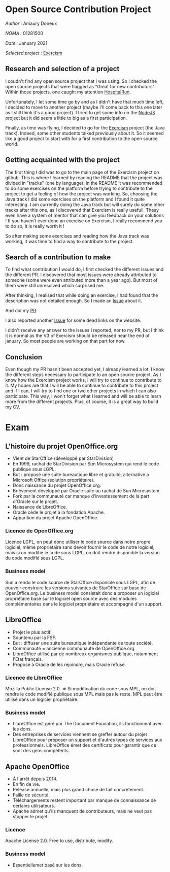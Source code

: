 # Open Source Contribution Project
*Author :* Amaury Doneux

*NOMA :* 01281500

*Date :* January 2021

*Selected project :* [Exercism](https://github.com/exercism/java)

## Research and selection of a project

I coudn't find any open source project that I was using. So I checked the open source projects that were flagged as "Great for new contributors". Within those projects, one caught my attention [HospitalRun](https://github.com/HospitalRun/hospitalrun-frontend).

Unfortunately, I let some time go by and as I didn't have that much time left, I decided to move to another project (maybe I'll come back to this one later as I still think it's a good project). 
I tried to get some info on the [NodeJS](https://github.com/nodejs/node) project but it did seem a little to big as a first participation.

Finally, as time was flying, I decided to go for the [Exercism](https://github.com/exercism/java) project (the Java track). Indeed, some other students talked previously about it. So it seemed like a good project to start with for a first contribution to the open source world.

## Getting acquainted with the project

The first thing I did was to go to the main page of the Exercism project on github. This is where I learned by reading the README that the project was divided in "tracks" (one by language). In the README it was recommended to do some exercises on the platform before trying to contribute to the project to get a feeling of how the project was working. So, choosing the Java track I did some exercises on the platform and I found it quite interesting. I am currently doing the Java track but will surely do some other tracks after this one, as I discovered that Exercism is really usefull. Theay even have a system of mentor that can give you feedback on your solutions ! If you haven't ever done an exercise on Exercism, I really recommend you to do so, it is really worth it !

So after making some exercises and reading how the Java track was working, it was time to find a way to contribute to the project.

## Search of a contribution to make

To find what contribution I would do, I first checked the different issues and the different PR. I discovered that most issues were already attributed to someone (some were even attributed more than a year ago). But most of them were still unresolved which surprised me. 

After thinking, I realised that while doing an exercise, I had found that the description was not detailed enough. So I made an [Issue](https://github.com/exercism/java/issues/1855) about it.

And did my [PR](https://github.com/exercism/java/pull/1856).

I also reported another [Issue](https://github.com/exercism/java/issues/1857) for some dead links on the website.

I didn't receive any answer to the issues I reported, nor to my PR, but I think it is normal as the V3 of Exercism should be released near the end of january. So most people are working on that part for now.

## Conclusion

Even though my PR hasn't been accepted yet, I already learned a lot. I know the different steps necessary to participate to an open source project. As I know how the Exercism project  works, I will try to continue to contribute to it. My hopes are that I will be able to continue to contribute to this project and if I can, I will try to find one or two other projects in which I can also participate. This way, I won't forget what I learned and will be able to learn more from the different projects. Plus, of course, it is a great way to build my CV.

# Exam

## L'histoire du projet OpenOffice.org
* Vient de StarOffice (développé par StarDivision)
* En 1999, rachat de StarDivision par Sun Microsystem qui rend le code publique sous LGPL.
* But : proposé une suite bureautique libre et gratuite, alternative a Microsoft Office (solution propriétaire).
* Donc naissance du projet OpenOffice.org.
* Brièvement développé par Oracle suite au rachat de Sun Microsystem.
* Fork par la communauté car manque d'investessement de la part d'Oracle sur le projet.
* Naissance de LibreOffice.
* Oracle cède le projet à la fondation Apache. 
* Apparition du projet Apache OpenOffice.



### Licence de OpenOffice.org

Licence LGPL, on peut donc utiliser le code source dans notre propre logiciel, même propriétaire sans devoir fournir le code de notre logiciel, mais si on modifie le code sous LGPL, on doit rendre disponible la version du code modifié sous LGPL.

### Business model

Sun a rendu le code source de StarOffice disponible sous LGPL, afin de pouvoir construire les versions suivantes de StarOffice sur base de OpenOffice.org. Le business model consistait donc a proposer un logiciel propriétaire basé sur le logiciel open source avec des modules complémentaires dans le logiciel propriétaire et accompagné d'un support.

## LibreOffice

* Projet le plus actif.
* Sountenu par la FSF.
* But : diffuser une suite bureautique indépendante de toute société.
* Communauté = ancienne communauté de OpenOffice.org.
* LibreOffice utilisé par de nombreux organismes publique, notamment l'Etat français.
* Propose à Oracle de les rejoindre, mais Oracle refuse.

### Licence de LibreOffice

Mozilla Public License 2.0. => Si modification du code sous MPL, on doit rendre le code modifié publique sous MPL mais pas le reste. MPL peut être utilisé dans un logiciel propriétaire.

### Business model

* LibreOffice est géré par The Document Founation, ils fonctionnent avec les dons. 
* Des entreprises de services viennent se greffer autour du projet LibreOffice pour proposer un support et d'autres types de services aux professionnels. LibreOffice émet des certificats pour garantir que ce sont des gens compétents.

## Apache OpenOffice

* À l'arrêt depuis 2014.
* En fin de vie.
* Release annuelle, mais plus grand chose de fait concrètement.
* Faille de sécurité.
* Téléchargements restent important par manque de connaissance de certains utilisateurs.
* Apache admet qu'ils manquent de contributeurs, mais ne veut pas stopper le projet.


### Licence

Apache License 2.0. Free to use, distribute, modify.

### Business model

* Essentiellemet basé sur les dons.